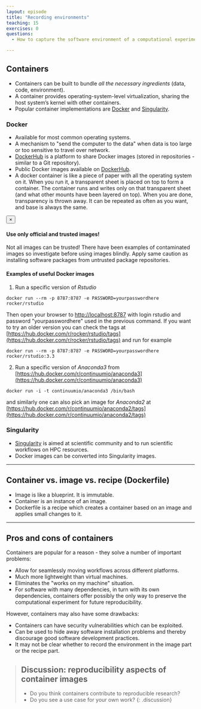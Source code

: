 ```yaml
---
layout: episode
title: "Recording environments"
teaching: 15
exercises: 0
questions:
  - How to capture the software environment of a computational experiment?

---
```


## Containers

- Containers can be built to bundle *all the necessary ingredients* (data, code, environment).
- A container provides operating-system-level virtualization, sharing the host system’s kernel with other containers.
- Popular container implementations are [Docker](https://www.docker.com/) and [Singularity](http://singularity.lbl.gov/).


### Docker

- Available for most common operating systems.
- A mechanism to "send the computer to the data" when data is too
  large or too sensitive to travel over network.
- [DockerHub](https://hub.docker.com/) is a platform to share Docker images (stored in repositories - similar to a Git repository).
- Public Docker images available on [DockerHub](https://hub.docker.com/).
- A docker container is like a piece of paper with all the operating system on it. When you run it,
a transparent sheet is placed on top to form a container. The container runs and writes only on
that transparent sheet (and what other mounts have been layered on top). When you are done,
transparency is thrown away. It can be repeated as often as you want, and base is always the same.

<div class="alert alert-dismissible alert-warning">
  <button type="button" class="close" data-dismiss="alert">&times;</button>
  <h4 class="alert-heading">Use only official and trusted images!</h4>
  <p>
    Not all images can be trusted! There have been examples of contaminated
    images so investigate before using images blindly. Apply same caution as installing
    software packages from untrusted package repositories.
  </p>
</div>

#### Examples of useful Docker images
1) Run a specific version of *Rstudio* 

`docker run --rm -p 8787:8787 -e PASSWORD=yourpasswordhere rocker/rstudio`

Then open your browser to [http://localhost:8787](http://localhost:8787) with login rstudio and password "yourpasswordhere" used in the previous command.
If you want to try an older version you can check the tags at [https://hub.docker.com/r/rocker/rstudio/tags](https://hub.docker.com/r/rocker/rstudio/tags) and run for example

`docker run --rm -p 8787:8787 -e PASSWORD=yourpasswordhere rocker/rstudio:3.3`

2) Run a specific version of *Anaconda3* from [https://hub.docker.com/r/continuumio/anaconda3](https://hub.docker.com/r/continuumio/anaconda3)

`docker run -i -t continuumio/anaconda3 /bin/bash`

and similarly one can also pick an image for *Anaconda2* at [https://hub.docker.com/r/continuumio/anaconda2/tags](https://hub.docker.com/r/continuumio/anaconda2/tags)


### Singularity

- [Singularity](http://singularity.lbl.gov/) is aimed at scientific community and to run scientific workflows on HPC resources.
- Docker images can be converted into Singularity images.

---

## Container vs. image vs. recipe (Dockerfile)

- Image is like a blueprint. It is immutable.
- Container is an instance of an image.
- Dockerfile is a recipe which creates a container based on an image and applies small changes to it.

---

## Pros and cons of containers

Containers are popular for a reason - they solve a number of
important problems:
- Allow for seamlessly moving workflows across different platforms.
- Much more lightweight than virtual machines.
- Eliminates the "works on my machine" situation.
- For software with many dependencies, in turn with its own dependencies,
  containers offer possibly the only way to preserve the
  computational experiment for future reproducibility.

However, containers may also have some drawbacks:
- Containers can have security vulnerabilities which can be exploited.
- Can be used to hide away software installation problems and thereby
  discourage good software development practices.
- It may not be clear whether to record the environment in the image part or the recipe part.


> ## Discussion: reproducibility aspects of container images
>
> - Do you think containers contribute to reproducible research?
> - Do you see a use case for your own work?
{: .discussion}
